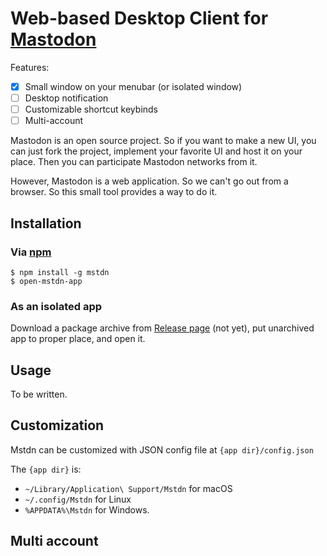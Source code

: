 Web-based Desktop Client for [Mastodon][]
=========================================

Features:

- [x] Small window on your menubar (or isolated window)
- [ ] Desktop notification
- [ ] Customizable shortcut keybinds
- [ ] Multi-account

Mastodon is an open source project. So if you want to make a new UI, you can just fork the project,
implement your favorite UI and host it on your place. Then you can participate Mastodon networks from it.

However, Mastodon is a web application. So we can't go out from a browser. So this small tool
provides a way to do it.

## Installation

### Via [npm][]

```
$ npm install -g mstdn
$ open-mstdn-app
```

### As an isolated app

Download a package archive from [Release page][] (not yet), put unarchived app to proper place, and open it.

## Usage

To be written.

## Customization

Mstdn can be customized with JSON config file at `{app dir}/config.json`

The `{app dir}` is:

- `~/Library/Application\ Support/Mstdn` for macOS
- `~/.config/Mstdn` for Linux
- `%APPDATA%\Mstdn` for Windows.

## Multi account

[Mastodon]: https://github.com/tootsuite/mastodon
[npm]: https://www.npmjs.com/package/mstdn
[Release page]: https://github.com/rhysd/Mstdn
